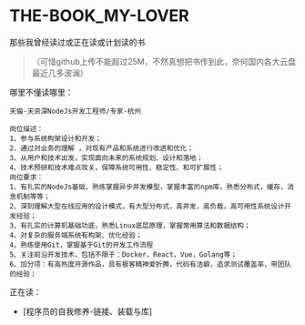 # THE-BOOK_MY-LOVER
那些我曾经读过或正在读或计划读的书
>（可惜github上传不能超过25M，不然真想把书传到此，奈何国内各大云盘最近几多波澜）

哪里不懂读哪里：
```
天猫-天资深NodeJs开发工程师/专家-杭州 

岗位描述：
1、参与系统构架设计和开发； 
2、通过对业务的理解 ，对现有产品和系统进行改进和优化； 
3、从用户和技术出发，实现面向未来的系统规划、设计和落地； 
4、技术预研和技术难点攻关，保障系统可用性、稳定性、和可扩展性；
岗位要求：
1、有扎实的NodeJs基础，熟练掌握异步并发模型，掌握丰富的npm库，熟悉分布式，缓存，消息机制等等； 
2、深刻理解大型在线应用的设计模式，有大型分布式，高并发，高负载，高可用性系统设计开发经验； 
3、有扎实的计算机基础功底，熟悉Linux底层原理，掌握常用算法和数据结构； 
4、对复杂的服务端系统有构架、优化经验； 
4、熟练使用Git，掌握基于Git的开发工作流程 
5、关注前沿开发技术，包括不限于：Docker，React，Vue，Golang等； 
6、加分项：有高热度开源作品，具有极客精神爱折腾，代码有洁癖，追求测试覆盖率，带团队的经验；
```

正在读：
- [程序员的自我修养-链接、装载与库] 

